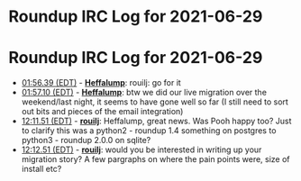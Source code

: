 # Roundup IRC Log for 2021-06-29 #
# Roundup IRC Log for 2021-06-29
* <a href="#01:56.39" id="01:56.39">01:56.39 (EDT)</a> - __[Heffalump](https://github.com/Heffalump)__: rouilj: go for it
* <a href="#01:57.10" id="01:57.10">01:57.10 (EDT)</a> - __[Heffalump](https://github.com/Heffalump)__: btw we did our live migration over the weekend/last night, it seems to have gone well so far (I still need to sort out bits and pieces of the email integration)
* <a href="#12:11.51" id="12:11.51">12:11.51 (EDT)</a> - __[rouilj](https://github.com/rouilj)__: Heffalump, great news. Was Pooh happy too? Just to clarify this was a python2 - roundup 1.4 something on postgres to python3 - roundup 2.0.0 on sqlite?
* <a href="#12:12.51" id="12:12.51">12:12.51 (EDT)</a> - __[rouilj](https://github.com/rouilj)__: would you be interested in writing up your migration story? A few pargraphs on where the pain points were, size of install etc?
